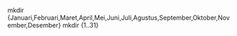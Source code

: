 mkdir {Januari,Februari,Maret,April,Mei,Juni,Juli,Agustus,September,Oktober,November,Desember}
mkdir {1..31}


